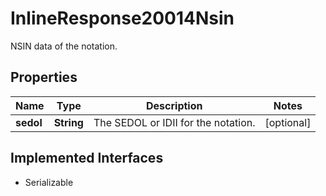 

# InlineResponse20014Nsin

NSIN data of the notation.

## Properties

Name | Type | Description | Notes
------------ | ------------- | ------------- | -------------
**sedol** | **String** | The SEDOL or IDII for the notation. |  [optional]


## Implemented Interfaces

* Serializable


